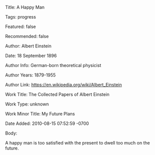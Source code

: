 Title:  A Happy Man

Tags:   progress

Featured: false

Recommended: false

Author: Albert Einstein

Date:   18 September 1896

Author Info: German-born theoretical physicist

Author Years: 1879-1955

Author Link: https://en.wikipedia.org/wiki/Albert_Einstein

Work Title: The Collected Papers of Albert Einstein

Work Type: unknown

Work Minor Title: My Future Plans

Date Added: 2010-08-15 07:52:59 -0700

Body: 

A happy man is too satisfied with the present to dwell too much on the future.

